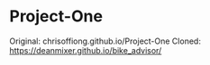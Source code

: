# Project-One

Original: chrisoffiong.github.io/Project-One
Cloned: https://deanmixer.github.io/bike_advisor/
